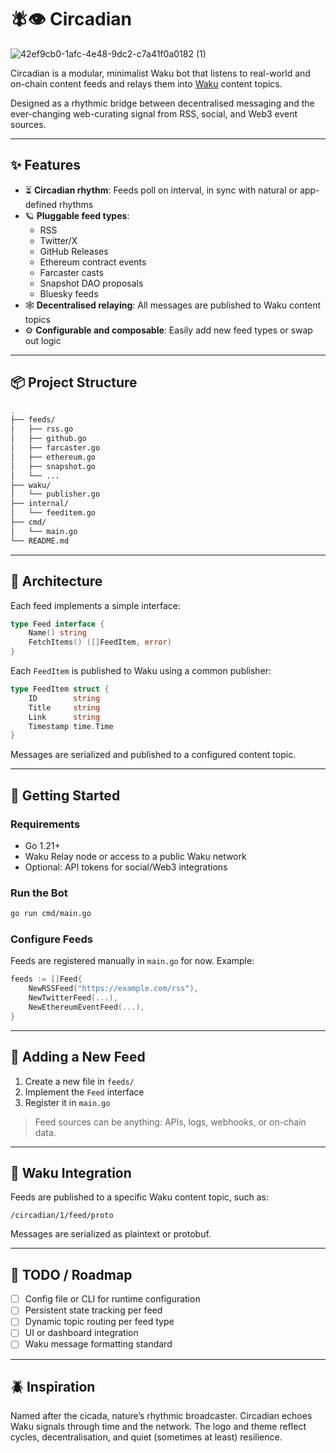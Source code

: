 # 🪰👁️ Circadian

![42ef9cb0-1afc-4e48-9dc2-c7a41f0a0182 (1)](https://github.com/user-attachments/assets/c9392543-264b-4455-bc99-e63c9557b3b6)


Circadian is a modular, minimalist Waku bot that listens to real-world and on-chain content feeds and relays them into [Waku](https://waku.org/) content topics.

Designed as a rhythmic bridge between decentralised messaging and the ever-changing web-curating signal from RSS, social, and Web3 event sources.

---

## ✨ Features

- ⏳ **Circadian rhythm**: Feeds poll on interval, in sync with natural or app-defined rhythms  
- 🪐 **Pluggable feed types**:
  - RSS
  - Twitter/X
  - GitHub Releases
  - Ethereum contract events
  - Farcaster casts
  - Snapshot DAO proposals
  - Bluesky feeds
- 🕸️ **Decentralised relaying**: All messages are published to Waku content topics
- ⚙️ **Configurable and composable**: Easily add new feed types or swap out logic

---

## 📦 Project Structure

```bash
.
├── feeds/
│   ├── rss.go
│   ├── github.go
│   ├── farcaster.go
│   ├── ethereum.go
│   ├── snapshot.go
│   └── ...
├── waku/
│   └── publisher.go
├── internal/
│   └── feeditem.go
├── cmd/
│   └── main.go
└── README.md
```

---

## 🧠 Architecture

Each feed implements a simple interface:

```go
type Feed interface {
    Name() string
    FetchItems() ([]FeedItem, error)
}
```

Each `FeedItem` is published to Waku using a common publisher:

```go
type FeedItem struct {
    ID        string
    Title     string
    Link      string
    Timestamp time.Time
}
```

Messages are serialized and published to a configured content topic.

---

## 🚀 Getting Started

### Requirements

- Go 1.21+
- Waku Relay node or access to a public Waku network
- Optional: API tokens for social/Web3 integrations

### Run the Bot

```bash
go run cmd/main.go
```

### Configure Feeds

Feeds are registered manually in `main.go` for now. Example:

```go
feeds := []Feed{
    NewRSSFeed("https://example.com/rss"),
    NewTwitterFeed(...),
    NewEthereumEventFeed(...),
}
```

---

## 🧩 Adding a New Feed

1. Create a new file in `feeds/`
2. Implement the `Feed` interface
3. Register it in `main.go`

> Feed sources can be anything: APIs, logs, webhooks, or on-chain data.

---

## 📡 Waku Integration

Feeds are published to a specific Waku content topic, such as:

```
/circadian/1/feed/proto
```

Messages are serialized as plaintext or protobuf.

---

## 🐞 TODO / Roadmap

- [ ] Config file or CLI for runtime configuration
- [ ] Persistent state tracking per feed
- [ ] Dynamic topic routing per feed type
- [ ] UI or dashboard integration
- [ ] Waku message formatting standard

---

## 🪲 Inspiration

Named after the cicada, nature’s rhythmic broadcaster. Circadian echoes Waku signals through time and the network. The logo and theme reflect cycles, decentralisation, and quiet (sometimes at least) resilience.



